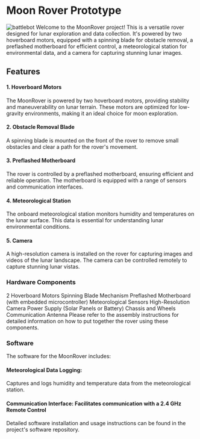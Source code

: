 # Moon Rover Prototype
![battlebot](https://github.com/yasenOfficial/Nasa-Space-App/blob/main/images/moonrover1.jpg)
Welcome to the MoonRover project! This is a versatile rover designed for lunar exploration and data collection. 
It's powered by two hoverboard motors, equipped with a spinning blade for obstacle removal, a preflashed motherboard for efficient control, a meteorological station for environmental data, and a camera for capturing stunning lunar images.

## Features
#### 1. Hoverboard Motors
The MoonRover is powered by two hoverboard motors, providing stability and maneuverability on lunar terrain.
These motors are optimized for low-gravity environments, making it an ideal choice for moon exploration.
#### 2. Obstacle Removal Blade
A spinning blade is mounted on the front of the rover to remove small obstacles and clear a path for the rover's movement.
#### 3. Preflashed Motherboard
The rover is controlled by a preflashed motherboard, ensuring efficient and reliable operation.
The motherboard is equipped with a range of sensors and communication interfaces.
#### 4. Meteorological Station
The onboard meteorological station monitors humidity and temperatures on the lunar surface.
This data is essential for understanding lunar environmental conditions.
#### 5. Camera
A high-resolution camera is installed on the rover for capturing images and videos of the lunar landscape.
The camera can be controlled remotely to capture stunning lunar vistas.


### Hardware Components
2 Hoverboard Motors
Spinning Blade Mechanism
Preflashed Motherboard (with embedded microcontroller)
Meteorological Sensors
High-Resolution Camera
Power Supply (Solar Panels or Battery)
Chassis and Wheels
Communication Antenna
Please refer to the assembly instructions for detailed information on how to put together the rover using these components.

### Software
The software for the MoonRover includes:

#### Meteorological Data Logging: 
Captures and logs humidity and temperature data from the meteorological station.
#### Communication Interface: Facilitates communication with a 2.4 GHz Remote Control
Detailed software installation and usage instructions can be found in the project's software repository.
